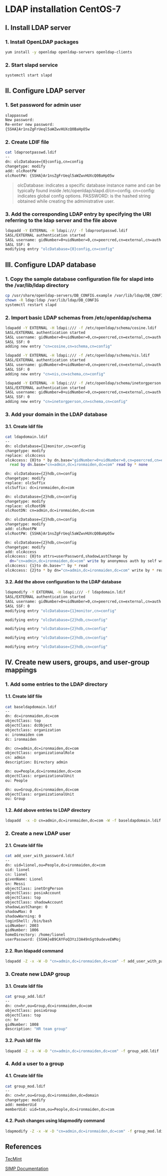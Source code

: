 # LDAP installation CentOS-7

## I. Install LDAP server

### 1. Install OpenLDAP packages
```bash
yum install -y openldap openldap-servers openldap-clients
```

### 2. Start slapd service
```bash
systemctl start slapd
```

## II. Configure LDAP server

### 1. Set password for admin user
```bash
slappasswd
New password:
Re-enter new password:
{SSHA}Ar1nsZgFrUeql5aWZwvHUXcQ0BaHpO5w
```

### 2. Create LDIF file
```bash
cat ldaprootpasswd.ldif
--
dn: olcDatabase={0}config,cn=config
changetype: modify
add: olcRootPW
olcRootPW: {SSHA}Ar1nsZgFrUeql5aWZwvHUXcQ0BaHpO5w
```
> olcDatabase: indicates a specific database instance name and can be typically found inside /etc/openldap/slapd.d/cn=config.
cn=config: indicates global config options.
PASSWORD: is the hashed string obtained while creating the administrative user.

### 3. Add the corresponding LDAP entry by specifying the URI referring to the ldap server and the file above
```bash
ldapadd -Y EXTERNAL -H ldapi:/// -f ldaprootpasswd.ldif
SASL/EXTERNAL authentication started
SASL username: gidNumber=0+uidNumber=0,cn=peercred,cn=external,cn=auth
SASL SSF: 0
modifying entry "olcDatabase={0}config,cn=config"
```

## III. Configure LDAP database

### 1. Copy the sample database configuration file for slapd into the /var/lib/ldap directory
```bash
cp /usr/share/openldap-servers/DB_CONFIG.example /var/lib/ldap/DB_CONFIG
chown -R ldap:ldap /var/lib/ldap/DB_CONFIG
systemctl restart slapd
```

### 2. Import basic LDAP schemas from /etc/openldap/schema
```bash
ldapadd -Y EXTERNAL -H ldapi:/// -f /etc/openldap/schema/cosine.ldif
SASL/EXTERNAL authentication started
SASL username: gidNumber=0+uidNumber=0,cn=peercred,cn=external,cn=auth
SASL SSF: 0
adding new entry "cn=cosine,cn=schema,cn=config"

ldapadd -Y EXTERNAL -H ldapi:/// -f /etc/openldap/schema/nis.ldif
SASL/EXTERNAL authentication started
SASL username: gidNumber=0+uidNumber=0,cn=peercred,cn=external,cn=auth
SASL SSF: 0
adding new entry "cn=nis,cn=schema,cn=config"

ldapadd -Y EXTERNAL -H ldapi:/// -f /etc/openldap/schema/inetorgperson.ldif
SASL/EXTERNAL authentication started
SASL username: gidNumber=0+uidNumber=0,cn=peercred,cn=external,cn=auth
SASL SSF: 0
adding new entry "cn=inetorgperson,cn=schema,cn=config"
```

### 3. Add your domain in the LDAP database
#### 3.1. Create ldif file
```bash
cat ldapdomain.ldif
--
dn: olcDatabase={1}monitor,cn=config
changetype: modify
replace: olcAccess
olcAccess: {0}to * by dn.base="gidNumber=0+uidNumber=0,cn=peercred,cn=external,cn=auth"
  read by dn.base="cn=admin,dc=ironmaiden,dc=com" read by * none

dn: olcDatabase={2}hdb,cn=config
changetype: modify
replace: olcSuffix
olcSuffix: dc=ironmaiden,dc=com

dn: olcDatabase={2}hdb,cn=config
changetype: modify
replace: olcRootDN
olcRootDN: cn=admin,dc=ironmaiden,dc=com

dn: olcDatabase={2}hdb,cn=config
changetype: modify
add: olcRootPW
olcRootPW: {SSHA}Ar1nsZgFrUeql5aWZwvHUXcQ0BaHpO5w

dn: olcDatabase={2}hdb,cn=config
changetype: modify
add: olcAccess
olcAccess: {0}to attrs=userPassword,shadowLastChange by
  dn="cn=admin,dc=ironmaiden,dc=com" write by anonymous auth by self write by * none
olcAccess: {1}to dn.base="" by * read
olcAccess: {2}to * by dn="cn=admin,dc=ironmaiden,dc=com" write by * read
```
#### 3.2. Add the above configuration to the LDAP database
```bash
ldapmodify -Y EXTERNAL -H ldapi:/// -f ldapdomain.ldif
SASL/EXTERNAL authentication started
SASL username: gidNumber=0+uidNumber=0,cn=peercred,cn=external,cn=auth
SASL SSF: 0
modifying entry "olcDatabase={1}monitor,cn=config"

modifying entry "olcDatabase={2}hdb,cn=config"

modifying entry "olcDatabase={2}hdb,cn=config"

modifying entry "olcDatabase={2}hdb,cn=config"

modifying entry "olcDatabase={2}hdb,cn=config"

```

## IV. Create new users, groups, and user-group mappings

### 1. Add some entries to the LDAP directory
#### 1.1. Create ldif file
```bash
cat baseldapdomain.ldif
--
dn: dc=ironmaiden,dc=com
objectClass: top
objectClass: dcObject
objectclass: organization
o: ironmaiden com
dc: ironmaiden

dn: cn=admin,dc=ironmaiden,dc=com
objectClass: organizationalRole
cn: admin
description: Directory admin

dn: ou=People,dc=ironmaiden,dc=com
objectClass: organizationalUnit
ou: People

dn: ou=Group,dc=ironmaiden,dc=com
objectClass: organizationalUnit
ou: Group
```
#### 1.2. Add above entries to LDAP directory
```bash
ldapadd  -x -D cn=admin,dc=ironmaiden,dc=com -W -f baseldapdomain.ldif
```

### 2. Create a new LDAP user
#### 2.1. Create ldif file
```bash
cat add_user_with_password.ldif
--
dn: uid=lionel,ou=People,dc=ironmaiden,dc=com
uid: lionel
cn: lionel
givenName: Lionel
sn: Messi
objectClass: inetOrgPerson
objectClass: posixAccount
objectClass: top
objectClass: shadowAccount
shadowLastChange: 0
shadowMax: 0
shadowWarning: 0
loginShell: /bin/bash
uidNumber: 2003
gidNumber: 1006
homeDirectory: /home/lionel
userPassword: {SSHA}eB9CAYFoQ3YzJ3A49nSgt0udeveEWMoj
```
#### 2.2. Run ldapadd command
```bash
ldapadd -Z -x -W -D "cn=admin,dc=ironmaiden,dc=com" -f add_user_with_passwd.ldif
```

### 3. Create new LDAP group
#### 3.1. Create ldif file
```bash
cat group_add.ldif
--
dn: cn=hr,ou=Group,dc=ironmaiden,dc=com
objectClass: posixGroup
objectClass: top
cn: hr
gidNumber: 1008
description: "HR team group"
```
#### 3.2. Push ldif file
```bash
ldapadd -Z -x -W -D "cn=admin,dc=ironmaiden,dc=com" -f group_add.ldif
```

### 4. Add a user to a group
#### 4.1. Create ldif file
```bash
cat group_mod.ldif
--
dn: cn=hr,ou=Group,dc=ironmaiden,dc=domain
changetype: modify
add: memberUid
memberUid: uid=tom,ou=People,dc=ironmaiden,dc=com
```
#### 4.2. Push changes using ldapmodify command
```bash
ldapmodify -Z -x -W -D "cn=admin,dc=ironmaiden,dc=com" -f group_mod.ldif
```

## References
[TecMint](https://www.tecmint.com/install-openldap-server-for-centralized-authentication "How To Install OpenLDAP Server for Centralized Authentication")

[SIMP Documentation](https://simp.readthedocs.io/en/master/user_guide/User_Management.html "User Management")
